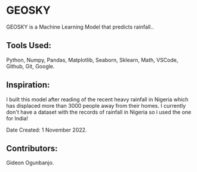 # GEOSKY
GEOSKY is a Machine Learning Model that predicts rainfall..

## Tools Used:
Python, Numpy, Pandas, Matplotlib, Seaborn, Sklearn, Math, VSCode, Github, Git, Google.

## Inspiration:
I built this model after reading of the recent heavy rainfall in Nigeria which has displaced more than 3000 people away from their homes. I currently don't have a dataset with the records of rainfall in Nigeria so i used the one for India!

Date Created: 1 November 2022.

## Contributors:
Gideon Ogunbanjo.